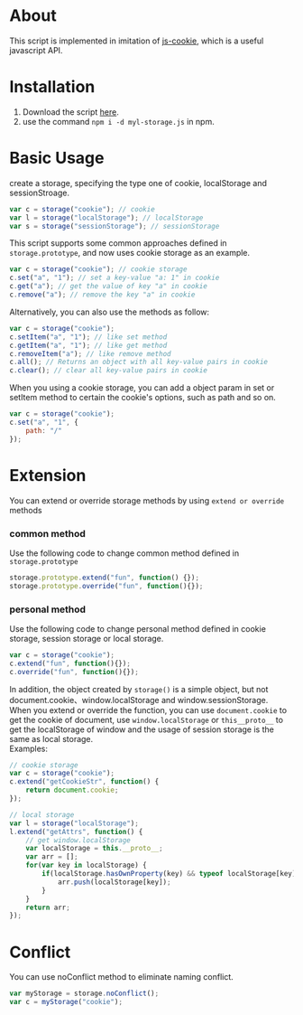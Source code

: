 # About
This script is implemented in imitation of [js-cookie](https://github.com/js-cookie/js-cookie), which is a useful javascript API.

# Installation
1. Download the script [here](https://github.com/maoyonglong/storage.js/blob/master/storage.js).
2. use the command `npm i -d myl-storage.js` in npm.

# Basic Usage
create a storage, specifying the type one of cookie, localStorage and sessionStroage.
```js
var c = storage("cookie"); // cookie
var l = storage("localStorage"); // localStorage 
var s = storage("sessionStorage"); // sessionStorage
```
This script supports some common approaches defined in `storage.prototype`, and now uses cookie storage as an example.
```js
var c = storage("cookie"); // cookie storage
c.set("a", "1"); // set a key-value "a: 1" in cookie
c.get("a"); // get the value of key "a" in cookie
c.remove("a"); // remove the key "a" in cookie
```
Alternatively, you can also use the methods as follow:  
```js
var c = storage("cookie");
c.setItem("a", "1"); // like set method
c.getItem("a", "1"); // like get method
c.removeItem("a"); // like remove method
c.all(); // Returns an object with all key-value pairs in cookie
c.clear(); // clear all key-value pairs in cookie
```
When you using a cookie storage, you can add a object param in set or setItem method to certain the cookie's options, such as path and so on.
```js
var c = storage("cookie");
c.set("a", "1", {
    path: "/"
});
```
# Extension
You can extend or override storage methods by using `extend or override` methods
### common method
Use the following code to change common method defined in `storage.prototype`
```js
storage.prototype.extend("fun", function() {});
storage.prototype.override("fun", function(){});
```
### personal method
Use the following code to change personal method defined in cookie storage, session storage or local storage.
```js
var c = storage("cookie");
c.extend("fun", function(){});
c.override("fun", function(){});
```
In addition, the object created by `storage()` is a simple object, but not document.cookie、window.localStorage and window.sessionStorage.  
When you extend or override the function, you can use `document.cookie` to get the cookie of document, use `window.localStorage` or `this__proto__` to get the localStorage of window and the usage of session storage is the same as local storage.  
Examples:
```js
// cookie storage
var c = storage("cookie");
c.extend("getCookieStr", function() {
    return document.cookie;
});

// local storage
var l = storage("localStorage");
l.extend("getAttrs", function() {
    // get window.localStorage
    var localStorage = this.__proto__;
    var arr = [];
    for(var key in localStorage) {
        if(localStorage.hasOwnProperty(key) && typeof localStorage[key] !== "function" && key !== "length") {
            arr.push(localStorage[key]);
        }
    }
    return arr;
});
```

# Conflict
You can use noConflict method to eliminate naming conflict.
```js
var myStorage = storage.noConflict();
var c = myStorage("cookie");
```